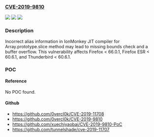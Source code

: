 ### [CVE-2019-9810](https://cve.mitre.org/cgi-bin/cvename.cgi?name=CVE-2019-9810)
![](https://img.shields.io/static/v1?label=Product&message=Thunderbird&color=blue)
![](https://img.shields.io/static/v1?label=Version&message=%3C%2060.6.1%20&color=brighgreen)
![](https://img.shields.io/static/v1?label=Vulnerability&message=IonMonkey%20MArraySlice%20has%20incorrect%20alias%20information&color=brighgreen)

### Description

Incorrect alias information in IonMonkey JIT compiler for Array.prototype.slice method may lead to missing bounds check and a buffer overflow. This vulnerability affects Firefox < 66.0.1, Firefox ESR < 60.6.1, and Thunderbird < 60.6.1.

### POC

#### Reference
No POC found.

#### Github
- https://github.com/0vercl0k/CVE-2019-11708
- https://github.com/0vercl0k/CVE-2019-9810
- https://github.com/xuechiyaobai/CVE-2019-9810-PoC
- https://github.com/tunnelshade/cve-2019-11707

